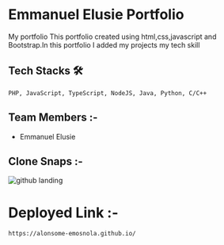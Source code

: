 # Emmanuel Elusie Portfolio
<!-- Emmanuel Elusie Portfolio -->

My portfolio This portfolio  created using html,css,javascript and Bootstrap.In this portfolio I added my projects my tech skill
  
  ## Tech Stacks 🛠
    
    PHP, JavaScript, TypeScript, NodeJS, Java, Python, C/C++
    
  ## Team Members :-
  - Emmanuel Elusie
 
  
  ## Clone Snaps :-
  ![github landing](https://user-images.githubusercontent.com/50591381/192941496-89e0c422-9f4c-44ee-b1af-c36cd012ca19.PNG)

  

  
  
  # Deployed Link :-
    https://alonsome-emosnola.github.io/
    
  


